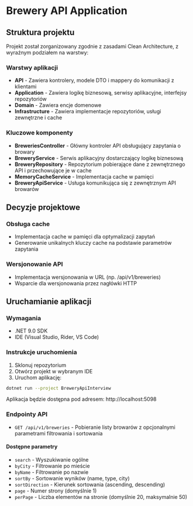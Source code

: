 # Brewery API Application

## Struktura projektu

Projekt został zorganizowany zgodnie z zasadami Clean Architecture, z wyraźnym podziałem na warstwy:

### Warstwy aplikacji

- **API** - Zawiera kontrolery, modele DTO i mappery do komunikacji z klientami
- **Application** - Zawiera logikę biznesową, serwisy aplikacyjne, interfejsy repozytoriów
- **Domain** - Zawiera encje domenowe
- **Infrastructure** - Zawiera implementacje repozytoriów, usługi zewnętrzne i cache

### Kluczowe komponenty

- **BreweriesController** - Główny kontroler API obsługujący zapytania o browary
- **BreweryService** - Serwis aplikacyjny dostarczający logikę biznesową
- **BreweryRepository** - Repozytorium pobierające dane z zewnętrznego API i przechowujące je w cache
- **MemoryCacheService** - Implementacja cache w pamięci
- **BreweryApiService** - Usługa komunikująca się z zewnętrznym API browarów

## Decyzje projektowe


### Obsługa cache

- Implementacja cache w pamięci dla optymalizacji zapytań
- Generowanie unikalnych kluczy cache na podstawie parametrów zapytania

### Wersjonowanie API

- Implementacja wersjonowania w URL (np. /api/v1/breweries)
- Wsparcie dla wersjonowania przez nagłówki HTTP

## Uruchamianie aplikacji

### Wymagania

- .NET 9.0 SDK
- IDE (Visual Studio, Rider, VS Code)

### Instrukcje uruchomienia

1. Sklonuj repozytorium
2. Otwórz projekt w wybranym IDE
3. Uruchom aplikację:

```bash
dotnet run --project BreweryApiInterview
```

Aplikacja będzie dostępna pod adresem: http://localhost:5098

### Endpointy API

- `GET /api/v1/breweries` - Pobieranie listy browarów z opcjonalnymi parametrami filtrowania i sortowania

#### Dostępne parametry

- `search` - Wyszukiwanie ogólne
- `byCity` - Filtrowanie po mieście
- `byName` - Filtrowanie po nazwie
- `sortBy` - Sortowanie wyników (name, type, city)
- `sortDirection` - Kierunek sortowania (ascending, descending)
- `page` - Numer strony (domyślnie 1)
- `perPage` - Liczba elementów na stronie (domyślnie 20, maksymalnie 50)

